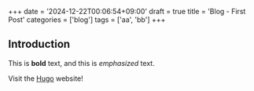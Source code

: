 +++
date = '2024-12-22T00:06:54+09:00'
draft = true
title = 'Blog - First Post'
categories = ['blog']
tags = ['aa', 'bb']
+++
## Introduction

This is **bold** text, and this is *emphasized* text.

Visit the [Hugo](https://gohugo.io) website!